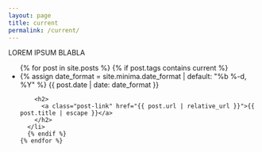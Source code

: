 ```yaml
---
layout: page
title: current
permalink: /current/
---
```


LOREM IPSUM BLABLA

<ul class="post-list">
    {% for post in site.posts %}
      {% if post.tags contains current %}
      <li>
        {% assign date_format = site.minima.date_format | default: "%b %-d, %Y" %}
        <span class="post-meta">{{ post.date | date: date_format }}</span>

        <h2>
          <a class="post-link" href="{{ post.url | relative_url }}">{{ post.title | escape }}</a>
        </h2>
      </li>
      {% endif %}
    {% endfor %}
  </ul>
